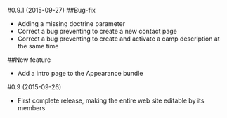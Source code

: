#0.9.1 (2015-09-27)
##Bug-fix
- Adding a missing doctrine parameter
- Correct a bug preventing to create a new contact page
- Correct a bug preventing to create and activate a camp description at the same time

##New feature
- Add a intro page to the Appearance bundle

#0.9 (2015-09-26)
- First complete release, making the entire web site editable by its members
